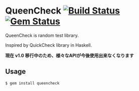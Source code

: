 # QueenCheck [![Build Status](https://secure.travis-ci.org/rosylilly/QueenCheck.png)](http://travis-ci.org/rosylilly/QueenCheck) [![Gem Status](https://gemnasium.com/rosylilly/QueenCheck.png)](https://gemnasium.com/rosylilly/QueenCheck)

QueenCheck is random test library.

Inspired by QuickCheck library in Haskell.

__現在 v1.0 移行中のため、様々なAPIが今後使用出来なくなります__

## Usage

    $ gem install queencheck

